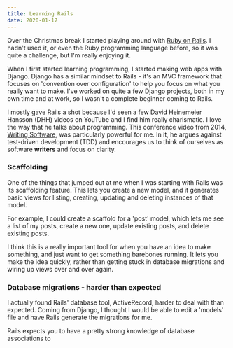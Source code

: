 ```yaml
---
title: Learning Rails
date: 2020-01-17
---
```


Over the Christmas break I started playing around with [Ruby on Rails](https://rubyonrails.org/). I hadn't used it, or even the Ruby programming language before, so it was quite a challenge, but I'm really enjoying it.

When I first started learning programming, I started making web apps with Django. Django has a similar mindset to Rails - it's an MVC framework that focuses on 'convention over configuration' to help you focus on what you really want to make. I've worked on quite a few Django projects, both in my own time and at work, so I wasn't a complete beginner coming to Rails.

I mostly gave Rails a shot because I'd seen a few David Heinemeier Hansson (DHH) videos on YouTube and I find him really charismatic. I love the way that he talks about programming. This conference video from 2014, [Writing Software](https://www.youtube.com/watch?v=9LfmrkyP81M), was particularly powerful for me. In it, he argues against test-driven development (TDD) and encourages us to think of ourselves as software **writers** and focus on clarity.

### Scaffolding

One of the things that jumped out at me when I was starting with Rails was its scaffolding feature. This lets you create a new model, and it generates basic views for listing, creating, updating and deleting instances of that model.

For example, I could create a scaffold for a 'post' model, which lets me see a list of my posts, create a new one, update existing posts, and delete existing posts.

I think this is a really important tool for when you have an idea to make something, and just want to get something barebones running. It lets you make the idea quickly, rather than getting stuck in database migrations and wiring up views over and over again.

### Database migrations - harder than expected

I actually found Rails' database tool, ActiveRecord, harder to deal with than expected. Coming from Django, I thought I would be able to edit a 'models' file and have Rails generate the migrations for me.

Rails expects you to have a pretty strong knowledge of database associations to
